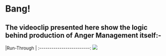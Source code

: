 # Bang!
## The videoclip presented here show the logic behind production of Anger Management itself:-

|Run-Through             |
:-------------------------:
[![](http://img.youtube.com/vi/_FYTOoFgsbI/0.jpg)](http://www.youtube.com/watch?v=_FYTOoFgsbI "Bang!")
